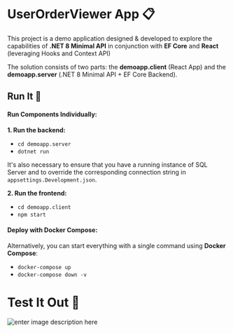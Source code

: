 # UserOrderViewer App 📋
This project is a demo application designed & developed to explore the capabilities of **.NET 8 Minimal API** in conjunction with **EF Core** and **React** (leveraging Hooks and Context API)

The solution consists of two parts: the **demoapp.client** (React App) and the **demoapp.server** (.NET 8 Minimal API + EF Core Backend).

## Run It 🏃

#### Run Components Individually:

**1. Run the backend:**
  -  `cd demoapp.server`
  -  `dotnet run`
  
It's also necessary to ensure that you have a running instance of SQL Server and to override the corresponding connection string in `appsettings.Development.json`.
  
  **2. Run the frontend:**
  - `cd demoapp.client`
  - `npm start`

#### Deploy with Docker Compose:

Alternatively, you can start everything with a single command using **Docker Compose**:
 - `docker-compose up`
 - `docker-compose down -v`

# Test It Out 🎇

![enter image description here](https://i.postimg.cc/q79m23Lz/2024-08-14-22-55-12.gif)
